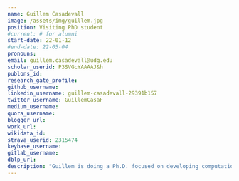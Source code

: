 ```yaml
---
name: Guillem Casadevall
image: /assets/img/guillem.jpg
position: Visiting PhD student
#current: # for alumni
start-date: 22-01-12
#end-date: 22-05-04
pronouns: 
email: guillem.casadevall@udg.edu
scholar_userid: P3SVGcYAAAAJ&h 
publons_id:
research_gate_profile:
github_username:
linkedin_username: guillem-casadevall-29391b157
twitter_username: GuillemCasaF
medium_username:
quora_username:
blogger_url:
work_url:
wikidata_id:
strava_userid: 2315474
keybase_username:
gitlab_username:
dblp_url:
description: "Guillem is doing a Ph.D. focused on developing computational protocols for enzyme design under the supervision of Prof. Sílvia Osuna and co-supervision of Dr. Javier Iglesias. He obtained a Bachelor's degree in Biotechnology and a Master's degree in Advanced Catalysis and Molecular Modeling from the Univesity of Girona."
---
```

